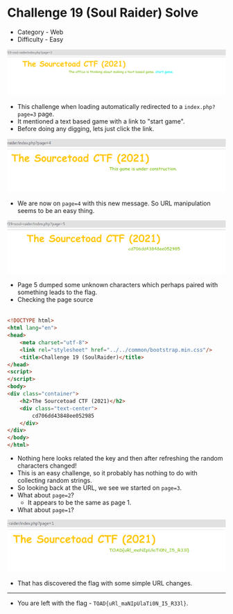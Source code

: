 # Challenge 19 (Soul Raider) Solve

* Category - Web
* Difficulty - Easy

![](challenge-19.png)

* This challenge when loading automatically redirected to a `index.php?page=3` page.
* It mentioned a text based game with a link to "start game".
* Before doing any digging, lets just click the link.

![](challenge-19-page4.png)

* We are now on `page=4` with this new message. So URL manipulation seems to be an easy thing.

![](challenge-19-page5.png)

* Page 5 dumped some unknown characters which perhaps paired with something leads to the flag.
* Checking the page source

```html

<!DOCTYPE html>
<html lang="en">
<head>
    <meta charset="utf-8">
    <link rel="stylesheet" href="../../common/bootstrap.min.css"/>
    <title>Challenge 19 (SoulRaider)</title>
</head>
<script>
</script>
<body>
<div class="container">
    <h2>The Sourcetoad CTF (2021)</h2>
    <div class="text-center">
        cd706dd43848ee052985
    </div>
</div>
</body>
</html>
```

* Nothing here looks related the key and then after refreshing the random characters changed!
* This is an easy challenge, so it probably has nothing to do with collecting random strings.
* So looking back at the URL, we see we started on `page=3`.
* What about `page=2`?
  * It appears to be the same as page 1.
* What about `page=1`?

![](challenge-19-page1.png)

* That has discovered the flag with some simple URL changes.

---
* You are left with the flag - `TOAD{uRl_maNIpUlaTi0N_I5_R33l}`.